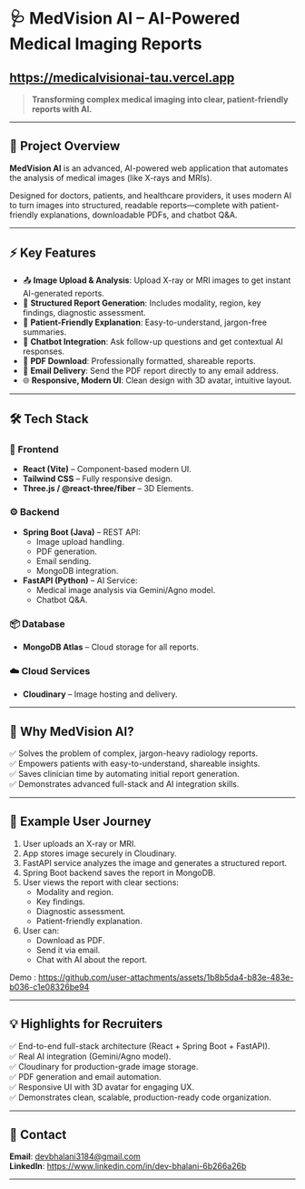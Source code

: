 # 🩺 MedVision AI – AI-Powered Medical Imaging Reports
##  https://medicalvisionai-tau.vercel.app

> **Transforming complex medical imaging into clear, patient-friendly reports with AI.**

---

## 🌟 Project Overview

**MedVision AI** is an advanced, AI-powered web application that automates the analysis of medical images (like X-rays and MRIs).  

Designed for doctors, patients, and healthcare providers, it uses modern AI to turn images into structured, readable reports—complete with patient-friendly explanations, downloadable PDFs, and chatbot Q&A.

---

## ⚡️ Key Features

- 📤 **Image Upload & Analysis**: Upload X-ray or MRI images to get instant AI-generated reports.
- 🧠 **Structured Report Generation**: Includes modality, region, key findings, diagnostic assessment.
- 💬 **Patient-Friendly Explanation**: Easy-to-understand, jargon-free summaries.
- 🤖 **Chatbot Integration**: Ask follow-up questions and get contextual AI responses.
- 📄 **PDF Download**: Professionally formatted, shareable reports.
- 📧 **Email Delivery**: Send the PDF report directly to any email address.
- 🌐 **Responsive, Modern UI**: Clean design with 3D avatar, intuitive layout.

---

## 🛠️ Tech Stack

### 🎯 Frontend
- **React (Vite)** – Component-based modern UI.
- **Tailwind CSS** – Fully responsive design.
- **Three.js / @react-three/fiber** – 3D Elements.

### ⚙️ Backend
- **Spring Boot (Java)** – REST API:
  - Image upload handling.
  - PDF generation.
  - Email sending.
  - MongoDB integration.
- **FastAPI (Python)** – AI Service:
  - Medical image analysis via Gemini/Agno model.
  - Chatbot Q&A.

### 📦 Database
- **MongoDB Atlas** – Cloud storage for all reports.

### ☁️ Cloud Services
- **Cloudinary** – Image hosting and delivery.

---

## 🎯 Why MedVision AI?

✅ Solves the problem of complex, jargon-heavy radiology reports.  
✅ Empowers patients with easy-to-understand, shareable insights.  
✅ Saves clinician time by automating initial report generation.  
✅ Demonstrates advanced full-stack and AI integration skills.

---

## 📸 Example User Journey

1. User uploads an X-ray or MRI.
2. App stores image securely in Cloudinary.
3. FastAPI service analyzes the image and generates a structured report.
4. Spring Boot backend saves the report in MongoDB.
5. User views the report with clear sections:
   - Modality and region.
   - Key findings.
   - Diagnostic assessment.
   - Patient-friendly explanation.
6. User can:
   - Download as PDF.
   - Send it via email.
   - Chat with AI about the report.

Demo :
https://github.com/user-attachments/assets/1b8b5da4-b83e-483e-b036-c1e08326be94


---

## 💡 Highlights for Recruiters

✅ End-to-end full-stack architecture (React + Spring Boot + FastAPI).  
✅ Real AI integration (Gemini/Agno model).  
✅ Cloudinary for production-grade image storage.  
✅ PDF generation and email automation.  
✅ Responsive UI with 3D avatar for engaging UX.  
✅ Demonstrates clean, scalable, production-ready code organization.

---

## 📧 Contact

**Email**: devbhalani3184@gmail.com  
**LinkedIn**: https://www.linkedin.com/in/dev-bhalani-6b266a26b

---

